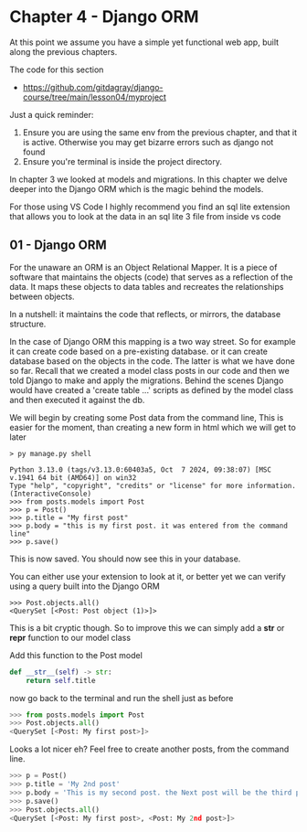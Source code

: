 # Chapter 4 - Django ORM

At this point we assume you have a simple yet functional web app, built along the previous chapters.

The code for this section

- https://github.com/gitdagray/django-course/tree/main/lesson04/myproject

Just a quick reminder:

1. Ensure you are using the same env from the previous chapter, and that it is active. Otherwise you may get bizarre errors such as django not found
2. Ensure you're terminal is inside the project directory.

In chapter 3 we looked at models and migrations. In this chapter we delve deeper into the Django ORM which is the magic behind the models.

For those using VS Code I highly recommend you find an sql lite extension that allows you to look at the data in an sql lite 3 file from inside vs code

## 01 - Django ORM

For the unaware an ORM is an Object Relational Mapper. It is a piece of software that maintains the objects (code) that serves as a reflection of the data. It maps these objects to data tables and recreates the relationships between objects.

In a nutshell: it maintains the code that reflects, or mirrors, the database structure.

In the case of Django ORM this mapping is a two way street. So for example it can create code based on a pre-existing database. or it can create database based on the objects in the code. The latter is what we have done so far. Recall that we created a model class posts in our code and then we told Django to make and apply the migrations. Behind the scenes Django would have created a 'create table ...' scripts as defined by the model class and then executed it against the db.

We will begin by creating some Post data from the command line, This is easier for the moment, than creating a new form in html which we will get to later

```
> py manage.py shell

Python 3.13.0 (tags/v3.13.0:60403a5, Oct  7 2024, 09:38:07) [MSC v.1941 64 bit (AMD64)] on win32
Type "help", "copyright", "credits" or "license" for more information.
(InteractiveConsole)
>>> from posts.models import Post
>>> p = Post()
>>> p.title = "My first post"
>>> p.body = "this is my first post. it was entered from the command line"
>>> p.save()
```

This is now saved. You should now see this in your database.

You can either use your extension to look at it, or better yet we can verify using a query built into the Django ORM

```
>>> Post.objects.all()
<QuerySet [<Post: Post object (1)>]>
```

This is a bit cryptic though. So to improve this we can simply add a **str** or **repr** function to our model class

Add this function to the Post model

```python
def __str__(self) -> str:
    return self.title
```

now go back to the terminal and run the shell just as before

```python
>>> from posts.models import Post
>>> Post.objects.all()
<QuerySet [<Post: My first post>]>
```

Looks a lot nicer eh? Feel free to create another posts, from the command line.

```python
>>> p = Post()
>>> p.title = 'My 2nd post'
>>> p.body = 'This is my second post. the Next post will be the third posts'
>>> p.save()
>>> Post.objects.all()
<QuerySet [<Post: My first post>, <Post: My 2nd post>]>
```
